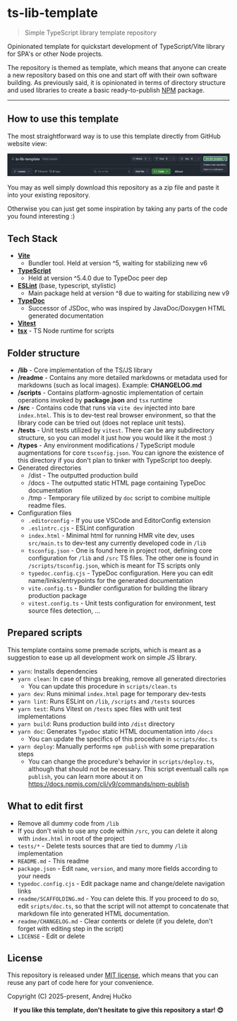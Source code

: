 # ts-lib-template
> Simple TypeScript library template repository

Opinionated template for quickstart development of TypeScript/Vite library for SPA's or other Node projects.

The repository is themed as template, which means that anyone can create a new repository based on this one and start off with their own software building. As previously said, it is opinionated in terms of directory structure and used libraries to create a basic ready-to-publish [NPM](https://npmjs.com) package.

---


## How to use this template
The most straightforward way is to use this template directly from GitHub website view:

![](./readme/usage1.jpg)

You may as well simply download this repository as a zip file and paste it into your existing repository.

Otherwise you can just get some inspiration by taking any parts of the code you found interesting :)


## Tech Stack
* [**Vite**](https://vite.dev/)
	* Bundler tool. Held at version ^5, waiting for stabilizing new v6
* [**TypeScript**](https://www.typescriptlang.org/)
	* Held at version ^5.4.0 due to TypeDoc peer dep
* [**ESLint**](https://eslint.org/) (base, typescript, stylistic)
	* Main package held at version ^8 due to waiting for stabilizing new v9
* [**TypeDoc**](https://typedoc.org/)
	* Successor of JSDoc, who was inspired by JavaDoc/Doxygen HTML generated documentation
* [**Vitest**](https://vitest.dev/)
* [**tsx**](https://tsx.is/) - TS Node runtime for scripts


## Folder structure
* **/lib** - Core implementation of the TS/JS library
* **/readme** - Contains any more detailed markdowns or metadata used for markdowns (such as local images). Example: **CHANGELOG.md**
* **/scripts** - Contains platform-agnostic implementation of certain operations invoked by **package.json** and `tsx` runtime
* **/src** - Contains code that runs via `vite dev` injected into bare `index.html`. This is to dev-test real browser environment, so that the library code can be tried out (does not replace unit tests).
* **/tests** - Unit tests utilized by `vitest`. There can be any subdirectory structure, so you can model it just how you would like it the most :)
* **/types** - Any environment modifications / TypeScript module augmentations for core `tsconfig.json`. You can ignore the existence of this directory if you don't plan to tinker with TypeScript too deeply.
* Generated directories
	* /dist - The outputted production build
	* /docs - The outputted static HTML page containing TypeDoc documentation
	* /tmp - Temporary file utilized by `doc` script to combine multiple readme files.
* Configuration files
	* `.editorconfig` - If you use VSCode and EditorConfig extension
	* `.eslintrc.cjs` - ESLint configuration
	* `index.html` - Minimal html for running HMR vite dev, uses `src/main.ts` to dev-test any currently developed code in `/lib`
	* `tsconfig.json` - One is found here in project root, defining core configuration for `/lib` and `/src` TS files. The other one is found in `/scripts/tsconfig.json`, which is meant for TS scripts only
	* `typedoc.config.cjs` - TypeDoc configuration. Here you can edit name/links/entrypoints for the generated documentation
	* `vite.config.ts` - Bundler configuration for building the library production package
	* `vitest.config.ts` - Unit tests configuration for environment, test source files detection, ...


## Prepared scripts
This template contains some premade scripts, which is meant as a suggestion to ease up all development work on simple JS library.

* `yarn`: Installs dependencies
* `yarn clean`: In case of things breaking, remove all generated directories
	* You can update this procedure in `scripts/clean.ts`
* `yarn dev`: Runs minimal `index.html` page for temporary dev-tests
* `yarn lint`: Runs ESLint on `/lib`, `/scripts` and `/tests` sources
* `yarn test`: Runs Vitest on `/tests` spec files with unit test implementations
* `yarn build`: Runs production build into `/dist` directory
* `yarn doc`: Generates `TypeDoc` static HTML documentation into `/docs`
	* You can update the specifics of this procedure in `scripts/doc.ts`
* `yarn deploy`: Manually performs `npm publish` with some preparation steps
	* You can change the procedure's behavior in `scripts/deploy.ts`, although that should not be necessary. This script eventuall calls `npm publish`, you can learn more about it on https://docs.npmjs.com/cli/v9/commands/npm-publish


## What to edit first
* Remove all dummy code from `/lib`
* If you don't wish to use any code within `/src`, you can delete it along with `index.html` in root of the project
* `tests/*` - Delete tests sources that are tied to dummy `/lib` implementation
* `README.md` - This readme
* `package.json` - Edit `name`, `version`, and many more fields according to your needs
* `typedoc.config.cjs` - Edit package name and change/delete navigation links
* `readme/SCAFFOLDING.md` - You can delete this. If you proceed to do so, edit `sripts/doc.ts`, so that the script will not attempt to concatenate that markdown file into generated HTML documentation.
* `readme/CHANGELOG.md` - Clear contents or delete (if you delete, don't forget with editing step in the script)
* `LICENSE` - Edit or delete


## License
This repository is released under [MIT license](https://opensource.org/license/MIT), which means that you can reuse any part of code here for your convenience.

Copyright (C) 2025-present, Andrej Hučko

<p align="center">
<b>If you like this template, don't hesitate to give this repository a star! 😊</b>
</p>
